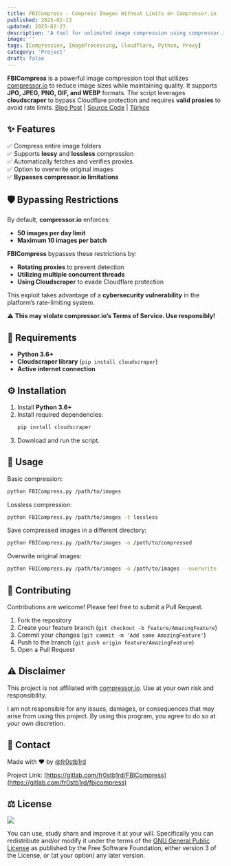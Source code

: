```yaml
---
title: FBICompress - Compress Images Without Limits on Compressor.io
published: 2025-02-23
updated: 2025-02-23
description: 'A tool for unlimited image compression using compressor.io with Cloudflare bypass and proxy support'
image: ''
tags: [Compression, ImageProcessing, Cloudflare, Python, Proxy]
category: 'Project'
draft: false
---
```


**FBICompress** is a powerful image compression tool that utilizes [compressor.io](https://compressor.io) to reduce image sizes while maintaining quality. It supports **JPG, JPEG, PNG, GIF, and WEBP** formats. The script leverages **cloudscraper** to bypass Cloudflare protection and requires **valid proxies** to avoid rate limits. [Blog Post](https://fr0stb1rd.gitlab.io/posts/FBICompress/) \| [Source Code](https://gitlab.com/fr0stb1rd/fbicompress) \| [Türkçe](https://gitlab.com/fr0stb1rd/fbicompress/-/blob/master/README.TR.md)

## ✨ Features  
✅ Compress entire image folders  
✅ Supports **lossy** and **lossless** compression  
✅ Automatically fetches and verifies proxies  
✅ Option to overwrite original images  
✅ **Bypasses compressor.io limitations**  

## 🛡️ Bypassing Restrictions  
By default, **compressor.io** enforces:  
- **50 images per day limit**  
- **Maximum 10 images per batch**  

**FBICompress** bypasses these restrictions by:  
- **Rotating proxies** to prevent detection  
- **Utilizing multiple concurrent threads**  
- **Using Cloudscraper** to evade Cloudflare protection  

This exploit takes advantage of a **cybersecurity vulnerability** in the platform’s rate-limiting system.  

⚠ **This may violate compressor.io’s Terms of Service. Use responsibly!**  

## 🔧 Requirements
- **Python 3.6+**  
- **Cloudscraper library** (`pip install cloudscraper`)  
- **Active internet connection**  

## ⚙️ Installation
1. Install **Python 3.6+**  
2. Install required dependencies:  
   ```bash
   pip install cloudscraper
   ```
3. Download and run the script.  

## 🚀 Usage
Basic compression:  
```bash
python FBICompress.py /path/to/images
```
Lossless compression:  
```bash
python FBICompress.py /path/to/images -t lossless
```
Save compressed images in a different directory:  
```bash
python FBICompress.py /path/to/images -o /path/to/compressed
```
Overwrite original images:  
```bash
python FBICompress.py /path/to/images -o /path/to/images --overwrite
```

## 🤝 Contributing

Contributions are welcome! Please feel free to submit a Pull Request.

1. Fork the repository
2. Create your feature branch (`git checkout -b feature/AmazingFeature`)
3. Commit your changes (`git commit -m 'Add some AmazingFeature'`)
4. Push to the branch (`git push origin feature/AmazingFeature`)
5. Open a Pull Request

## ⚠️ Disclaimer

This project is not affiliated with [compressor.io](https://compressor.io). Use at your own risk and responsibility. 

I am not responsible for any issues, damages, or consequences that may arise from using this project. By using this program, you agree to do so at your own discretion.

## 📧 Contact

Made with ❤️ by [@fr0stb1rd](https://t.me/fr0stb1rd)

Project Link: [https://gitlab.com/fr0stb1rd/FBICompress](https://gitlab.com/fr0stb1rd/fbicompress)

## ⚖️ License

![](https://www.gnu.org/graphics/gplv3-127x51.png)

You can use, study share and improve it at your will. Specifically you can redistribute and/or modify it under the terms of the [GNU General Public License](https://www.gnu.org/licenses/gpl-3.0.html) as published by the Free Software Foundation, either version 3 of the License, or (at your option) any later version.
